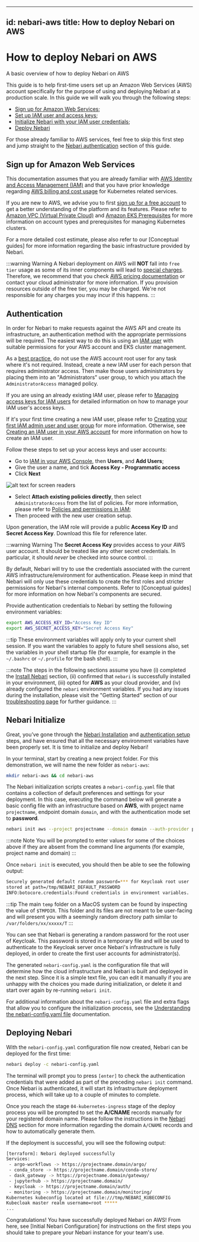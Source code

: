 ______________________________________________________________________

## id: nebari-aws title: How to deploy Nebari on AWS

# How to deploy Nebari on AWS

A basic overview of how to deploy Nebari on AWS

This guide is to help first-time users set up an Amazon Web Services (AWS) account specifically for the purpose of using and deploying Nebari at a production scale. In this guide
we will walk you through the following steps:

- [Sign up for Amazon Web Services](#sing-up-for-amazon-web-services);
- [Set up IAM user and access keys](#authentication);
- [Initialize Nebari with your IAM user credentials](#nebari-initialize);
- [Deploy Nebari](#deploying-nebari)

For those already familiar to AWS services, feel free to skip this first step and jump straight to the [Nebari authentication](#authentication) section of this guide.

## Sign up for Amazon Web Services

This documentation assumes that you are already familiar with [AWS Identity and Access Management (IAM)](https://docs.aws.amazon.com/IAM/latest/UserGuide/introduction.html) and
that you have prior knowledge regarding [AWS billing and cost usage](https://aws.amazon.com/eks/pricing/) for Kubernetes related services.

If you are new to AWS, we advise you to first [sign up for a free account](https://aws.amazon.com/free/free-tier/) to get a better understanding of the platform and its features.
Please refer to [Amazon VPC (Virtual Private Cloud)](https://aws.amazon.com/vpc/?nc1=h_ls) and
[Amazon EKS Prerequisites](https://docs.aws.amazon.com/eks/latest/userguide/getting-started-console.html#eks-prereqs) for more information on account types and prerequisites for
managing Kubernetes clusters.

For a more detailed cost estimate, please also refer to our \[Conceptual guides\] for more information regarding the basic infrastructure provided by Nebari.

:::warning Warning A Nebari deployment on AWS will **NOT** fall into `free tier` usage as some of its inner components will lead to
[special charges](https://aws.amazon.com/eks/pricing/). Therefore, we recommend that you check [AWS pricing documentation](https://aws.amazon.com/ec2/pricing/) or contact your
cloud administrator for more information. If you provision resources outside of the free tier, you may be charged. We're not responsible for any charges you may incur if this
happens. :::

## Authentication

In order for Nebari to make requests against the AWS API and create its infrastructure, an authentication method with the appropriate permissions will be required. The easiest way
to do this is using an [IAM user](https://docs.aws.amazon.com/IAM/latest/UserGuide/introduction.html) with suitable permissions for your AWS account and EKS cluster management.

As a [best practice](https://docs.aws.amazon.com/IAM/latest/UserGuide/best-practices.html#lock-away-credentials), do not use the AWS account root user for any task where it's not
required. Instead, create a new IAM user for each person that requires administrator access. Then make those users administrators by placing them into an "Administrators" user
group, to which you attach the `AdministratorAccess` managed policy.

If you are using an already existing IAM user, please refer to
[Managing access keys for IAM users](https://docs.aws.amazon.com/IAM/latest/UserGuide/id_credentials_access-keys.html#Using_CreateAccessKey) for detailed information on how to
manage your IAM user's access keys.

If it's your first time creating a new IAM user, please refer to
[Creating your first IAM admin user and user group](https://docs.aws.amazon.com/IAM/latest/UserGuide/getting-started_create-admin-group.html) for more information. Otherwise, see
[Creating an IAM user in your AWS account](https://docs.aws.amazon.com/IAM/latest/UserGuide/id_users_create.html) for more information on how to create an IAM user.

Follow these steps to set up your access keys and user accounts:

- Go to [IAM in your AWS Console](https://console.aws.amazon.com/iam/home), then **Users**, and **Add Users**;
- Give the user a name, and tick **Access Key - Programmatic access**
- Click **Next**

![alt text for screen readers](/img/how-tos-aws-new-iam-user.png "Text to show on mouseover")

- Select **Attach existing policies directly**, then select `AdministratorAccess` from the list of policies. For more information, please refer to
  [Policies and permissions in IAM](https://docs.aws.amazon.com/IAM/latest/UserGuide/access_policies.html);
- Then proceed with the new user creation setup.

Upon generation, the IAM role will provide a public **Access Key ID** and **Secret Access Key**. Download this file for reference later.

:::warning Warning The **Secret Access Key** provides access to your AWS user account. It should be treated like any other secret credentials. In particular, it should *never* be
checked into source control. :::

By default, Nebari will try to use the credentials associated with the current AWS infrastructure/environment for authentication. Please keep in mind that Nebari will only use
these credentials to create the first roles and stricter permissions for Nebari's internal components. Refer to \[Conceptual guides\] for more information on how Nebari's
components are secured.

Provide authentication credentials to Nebari by setting the following environment variables:

```bash
export AWS_ACCESS_KEY_ID="Access Key ID"
export AWS_SECRET_ACCESS_KEY="Secret Access Key"
```

:::tip These environment variables will apply only to your current shell session. If you want the variables to apply to future shell sessions also, set the variables in your shell
startup file (for example, for example in the `~/.bashrc` or `~/.profile` for the bash shell). :::

:::note The steps in the following sections assume you have (i) completed the [Install Nebari](/started/installing-nebari) section, (ii) confirmed that `nebari` is successfully
installed in your environment, (iii) opted for **AWS** as your cloud provider, and (iv) already configured the `nebari` environment variables. If you had any issues during the
installation, please visit the "Getting Started" section of our [troubleshooting page](/troubleshooting) for further guidance. :::

## Nebari Initialize

Great, you’ve gone through the [Nebari Installation](/started/installing-nebari.md) and [authentication setup](#authentication) steps, and have ensured that all the necessary
environment variables have been properly set. It is time to initialize and deploy Nebari!

In your terminal, start by creating a new project folder. For this demonstration, we will name the new folder as `nebari-aws`:

```bash
mkdir nebari-aws && cd nebari-aws
```

The Nebari initialization scripts creates a `nebari-config.yaml` file that contains a collection of default preferences and settings for your deployment. In this case, executing
the command below will generate a basic config file with an infrastructure based on **AWS**, with project name `projectname`, endpoint domain `domain`, and with the authentication
mode set to **password**.

```bash
nebari init aws --project projectname --domain domain --auth-provider password
```

:::note Note You will be prompted to enter values for some of the choices above if they are absent from the command line arguments (for example, project name and domain) :::

Once `nebari init` is executed, you should then be able to see the following output:

```bash
Securely generated default random password=*** for Keycloak root user
stored at path=/tmp/NEBARI_DEFAULT_PASSWORD
INFO:botocore.credentials:Found credentials in environment variables.
```

:::tip The main `temp` folder on a MacOS system can be found by inspecting the value of `$TMPDIR`. This folder and its files are not meant to be user-facing and will present you
with a seemingly random directory path similar to `/var/folders/xx/xxxxx/T` :::

You can see that Nebari is generating a random password for the root user of Keycloak. This password is stored in a temporary file and will be used to authenticate to the Keycloak
server once Nebari's infrastructure is fully deployed, in order to create the first user accounts for administrator(s).

The generated `nebari-config.yaml` is the configuration file that will determine how the cloud infrastructure and Nebari is built and deployed in the next step. Since it is a
simple text file, you can edit it manually if you are unhappy with the choices you made during initialization, or delete it and start over again by re-running `nebari init`.

For additional information about the `nebari-config.yaml` file and extra flags that allow you to configure the initialization process, see the
[Understanding the nebari-config.yaml file](/tutorials) documentation.

## Deploying Nebari

With the `nebari-config.yaml` configuration file now created, Nebari can be deployed for the first time:

```bash
nebari deploy -c nebari-config.yaml
```

The terminal will prompt you to press `[enter]` to check the authentication credentials that were added as part of the preceding `nebari init` command. Once Nebari is
authenticated, it will start its infrastructure deployment process, which will take up to a couple of minutes to complete.

Once you reach the stage `04-kubernetes-ingress` stage of the deploy process you will be prompted to set the **A/CNAME** records manually for your registered domain name. Please
follow the instructions in the [Nebari DNS](/how-tos/domain-registry.md) section for more information regarding the domain `A/CNAME` records and how to automatically generate them.

If the deployment is successful, you will see the following output:

```bash
[terraform]: Nebari deployed successfully
Services:
 - argo-workflows -> https://projectname.domain/argo/
 - conda_store -> https://projectname.domain/conda-store/
 - dask_gateway -> https://projectname.domain/gateway/
 - jupyterhub -> https://projectname.domain/
 - keycloak -> https://projectname.domain/auth/
 - monitoring -> https://projectname.domain/monitoring/
Kubernetes kubeconfig located at file:///tmp/NEBARI_KUBECONFIG
Kubecloak master realm username=root *****
...
```

Congratulations! You have successfully deployed Nebari on AWS! From here, see \[Initial Nebari Configuration\] for instructions on the first steps you should take to prepare your
Nebari instance for your team's use.
